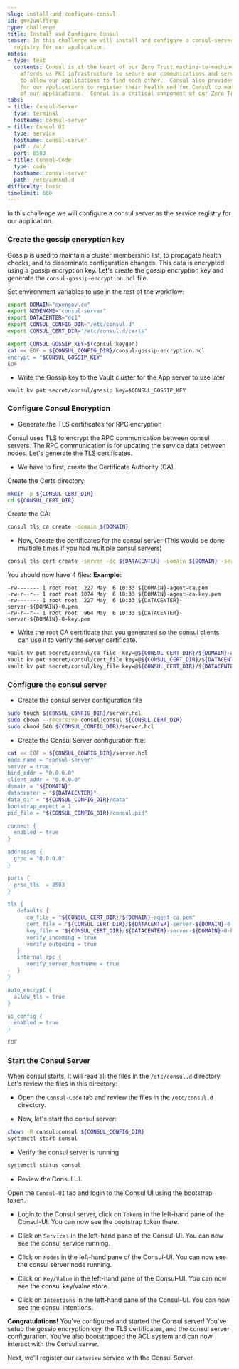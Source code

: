 ```yaml
---
slug: install-and-configure-consul
id: gmv2umlf5rnp
type: challenge
title: Install and Configure Consul
teaser: In this challenge we will install and configure a consul-server as the service
  registry for our application.
notes:
- type: text
  contents: Consul is at the heart of our Zero Trust machine-to-machine communication.  Consul
    affords us PKI infrastructure to secure our communications and service discovery
    to allow our applications to find each other.  Consul also provides a mechanism
    for our applications to register their health and for Consul to monitor the health
    of our applications.  Consul is a critical component of our Zero Trust architecture.
tabs:
- title: Consul-Server
  type: terminal
  hostname: consul-server
- title: Consul UI
  type: service
  hostname: consul-server
  path: /ui/
  port: 8500
- title: Consul-Code
  type: code
  hostname: consul-server
  path: /etc/consul.d
difficulty: basic
timelimit: 600
---
```


 In this challenge we will configure a consul server as the service registry for our application.

### Create the gossip encryption key

Gossip is used to maintain a cluster membership list, to propagate health checks, and to disseminate configuration changes.  This data is encrypted using a gossip encryption key.  Let's create the gossip encryption key and generate the `consul-gossip-encryption.hcl` file.

Set environment variables to use in the rest of the workflow:

```bash
export DOMAIN="opengov.co"
export NODENAME="consul-server"
export DATACENTER="dc1"
export CONSUL_CONFIG_DIR="/etc/consul.d"
export CONSUL_CERT_DIR="/etc/consul.d/certs"
```

```bash
export CONSUL_GOSSIP_KEY=$(consul keygen)
cat << EOF > ${CONSUL_CONFIG_DIR}/consul-gossip-encryption.hcl
encrypt = "$CONSUL_GOSSIP_KEY"
EOF
```

* Write the Gossip key to the Vault cluster for the App server to use later

```hcl
vault kv put secret/consul/gossip key=$CONSUL_GOSSIP_KEY
```

### Configure Consul Encryption

* Generate the TLS certificates for RPC encryption

Consul uses TLS to encrypt the RPC communication between consul servers. The RPC communication is for updating the service data between nodes.   Let's generate the TLS certificates.

* We have to first, create the Certificate Authority (CA)

Create the Certs directory:

```bash
mkdir -p ${CONSUL_CERT_DIR}
cd ${CONSUL_CERT_DIR}
```

Create the CA:

```bash
consul tls ca create -domain ${DOMAIN}
```

* Now, Create the certificates for the consul server (This would be done multiple times if you had multiple consul servers)

```bash
consul tls cert create -server -dc ${DATACENTER} -domain ${DOMAIN} -server -node ${NODENAME}
```

You should now have 4 files:
**Example:**

```bash,nocopy
-rw------- 1 root root  227 May  6 10:33 ${DOMAIN}-agent-ca.pem
-rw-r--r-- 1 root root 1074 May  6 10:33 ${DOMAIN}-agent-ca-key.pem
-rw------- 1 root root  227 May  6 10:33 ${DATACENTER}-server-${DOMAIN}-0.pem
-rw-r--r-- 1 root root  964 May  6 10:33 ${DATACENTER}-server-${DOMAIN}-0-key.pem
```

* Write the root CA certificate that you generated so the consul clients can use it to verify the server certificate.

```bash
vault kv put secret/consul/ca_file  key=@${CONSUL_CERT_DIR}/${DOMAIN}-agent-ca.pem
vault kv put secret/consul/cert_file key=@${CONSUL_CERT_DIR}/${DATACENTER}-server-${DOMAIN}-0.pem
vault kv put secret/consul/key_file key=@${CONSUL_CERT_DIR}/${DATACENTER}-server-${DOMAIN}-0-key.pem
```

### Configure the consul server

* Create the consul server configuration file

```bash
sudo touch ${CONSUL_CONFIG_DIR}/server.hcl
sudo chown --recursive consul:consul ${CONSUL_CERT_DIR}
sudo chmod 640 ${CONSUL_CONFIG_DIR}/server.hcl
```

* Create the Consul Server configuration file:

```bash
cat << EOF > ${CONSUL_CONFIG_DIR}/server.hcl
node_name = "consul-server"
server = true
bind_addr = "0.0.0.0"
client_addr = "0.0.0.0"
domain = "${DOMAIN}"
datacenter = "${DATACENTER}"
data_dir = "${CONSUL_CONFIG_DIR}/data"
bootstrap_expect = 1
pid_file = "${CONSUL_CONFIG_DIR}/consul.pid"

connect {
  enabled = true
}

addresses {
  grpc = "0.0.0.0"
}

ports {
  grpc_tls  = 8503
}

tls {
   defaults {
      ca_file = "${CONSUL_CERT_DIR}/${DOMAIN}-agent-ca.pem"
      cert_file = "${CONSUL_CERT_DIR}/${DATACENTER}-server-${DOMAIN}-0.pem"
      key_file = "${CONSUL_CERT_DIR}/${DATACENTER}-server-${DOMAIN}-0-key.pem"
      verify_incoming = true
      verify_outgoing = true
   }
   internal_rpc {
      verify_server_hostname = true
   }
}

auto_encrypt {
  allow_tls = true
}

ui_config {
  enabled = true
}

EOF
```

### Start the Consul Server

When consul starts, it will read all the files in the `/etc/consul.d` directory.
Let's review the files in this directory:

* Open the `Consul-Code` tab and review the files in the `/etc/consul.d` directory.

* Now, let's start the consul server:

```bash
chown -R consul:consul ${CONSUL_CONFIG_DIR}
systemctl start consul
```

* Verify the consul server is running

```bash
systemctl status consul
```

* Review the Consul UI.

Open the `Consul-UI` tab and login to the Consul UI using the bootstrap token.

* Login to the Consul server, click on `Tokens` in the left-hand pane of the Consul-UI.  You can now see the bootstrap token there.

* Click on `Services` in the left-hand pane of the Consul-UI.  You can now see the consul service running.

* Click on `Nodes` in the left-hand pane of the Consul-UI.  You can now see the consul server node running.

* Click on `Key/Value` in the left-hand pane of the Consul-UI.  You can now see the consul key/value store.

* Click on `Intentions` in the left-hand pane of the Consul-UI.  You can now see the consul intentions.

**Congratulations!** You've configured and started the Consul server!  You've setup the gossip encryption key, the TLS certificates, and the consul server configuration.  You've also bootstrapped the ACL system and can now interact with the Consul server.

Next, we'll register our `dataview` service with the Consul Server.
